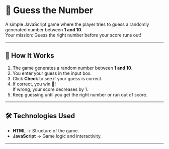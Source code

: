 # 🎯 Guess the Number

A simple JavaScript game where the player tries to guess a randomly generated number between **1 and 10**.  
Your mission: Guess the right number before your score runs out!

---

## 📜 How It Works
1. The game generates a random number between **1 and 10**.
2. You enter your guess in the input box.
3. Click **Check** to see if your guess is correct.
4. If correct, you win 🎉!  
   If wrong, your score decreases by 1.
5. Keep guessing until you get the right number or run out of score.

---

## 🛠️ Technologies Used
- **HTML** → Structure of the game.
- **JavaScript** → Game logic and interactivity.

---

